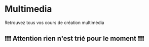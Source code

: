 # Multimedia
Retrouvez tous vos cours de création multimédia

## :exclamation::exclamation::exclamation: Attention rien n'est trié pour le moment :exclamation::exclamation::exclamation: 